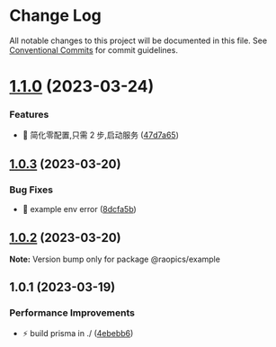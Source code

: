 # Change Log

All notable changes to this project will be documented in this file.
See [Conventional Commits](https://conventionalcommits.org) for commit guidelines.

# [1.1.0](https://github.com/rao-pics/core/compare/@raopics/example@1.0.3...@raopics/example@1.1.0) (2023-03-24)

### Features

- 🎸 简化零配置,只需 2 步,启动服务 ([47d7a65](https://github.com/rao-pics/core/commit/47d7a65b0af5f3ce3d27aa372437dbfdb24df101))

## [1.0.3](https://github.com/rao-pics/core/compare/@raopics/example@1.0.2...@raopics/example@1.0.3) (2023-03-20)

### Bug Fixes

- 🐛 example env error ([8dcfa5b](https://github.com/rao-pics/core/commit/8dcfa5b3899b3e98120109ad484673157b974442))

## [1.0.2](https://github.com/rao-pics/core/compare/@raopics/example@1.0.1...@raopics/example@1.0.2) (2023-03-20)

**Note:** Version bump only for package @raopics/example

## 1.0.1 (2023-03-19)

### Performance Improvements

- ⚡️ build prisma in ./ ([4ebebb6](https://github.com/rao-pics/core/commit/4ebebb619227d34457d18b08e68406bb92100b2f))
